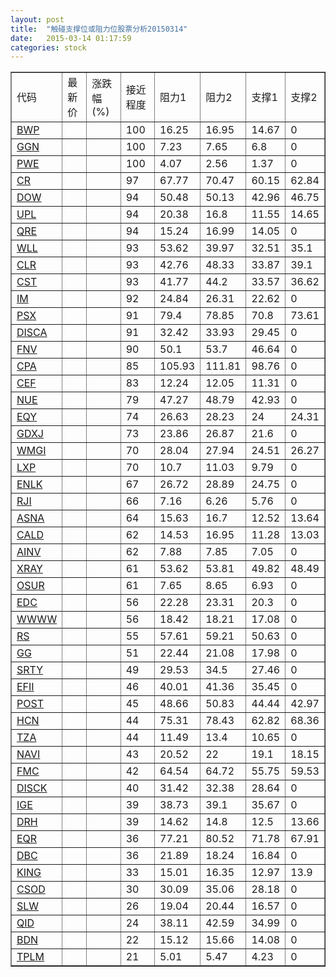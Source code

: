 ```yaml
---
layout: post
title:  "触碰支撑位或阻力位股票分析20150314"
date:   2015-03-14 01:17:59
categories: stock
---
```

<script type="text/javascript">
var stockList = []
stockList.push('gb_bwp');
stockList.push('gb_ggn');
stockList.push('gb_pwe');
stockList.push('gb_cr');
stockList.push('gb_dow');
stockList.push('gb_upl');
stockList.push('gb_qre');
stockList.push('gb_wll');
stockList.push('gb_clr');
stockList.push('gb_cst');
stockList.push('gb_im');
stockList.push('gb_psx');
stockList.push('gb_disca');
stockList.push('gb_fnv');
stockList.push('gb_cpa');
stockList.push('gb_cef');
stockList.push('gb_nue');
stockList.push('gb_eqy');
stockList.push('gb_gdxj');
stockList.push('gb_wmgi');
stockList.push('gb_lxp');
stockList.push('gb_enlk');
stockList.push('gb_rji');
stockList.push('gb_asna');
stockList.push('gb_cald');
stockList.push('gb_ainv');
stockList.push('gb_xray');
stockList.push('gb_osur');
stockList.push('gb_edc');
stockList.push('gb_wwww');
stockList.push('gb_rs');
stockList.push('gb_gg');
stockList.push('gb_srty');
stockList.push('gb_efii');
stockList.push('gb_post');
stockList.push('gb_hcn');
stockList.push('gb_tza');
stockList.push('gb_navi');
stockList.push('gb_fmc');
stockList.push('gb_disck');
stockList.push('gb_ige');
stockList.push('gb_drh');
stockList.push('gb_eqr');
stockList.push('gb_dbc');
stockList.push('gb_king');
stockList.push('gb_csod');
stockList.push('gb_slw');
stockList.push('gb_qid');
stockList.push('gb_bdn');
stockList.push('gb_tplm');
</script>
<table border="1">
 <tr>
 <td>代码</td>
 <td>最新价</td>
 <td>涨跌幅(%)</td>
 <td>接近程度</td>
 <td>阻力1</td>
 <td>阻力2</td>
 <td>支撑1</td>
 <td>支撑2</td>
</tr>
  <tr id="bwp" class="red">
  <td><a href="http://stock.finance.sina.com.cn/usstock/quotes/BWP.html" target="_blank">BWP</a></td><td></td><td></td><td>100</td><td>16.25</td><td>16.95</td><td>14.67</td><td>0</td></tr>
  <tr id="ggn" class="green">
  <td><a href="http://stock.finance.sina.com.cn/usstock/quotes/GGN.html" target="_blank">GGN</a></td><td></td><td></td><td>100</td><td>7.23</td><td>7.65</td><td>6.8</td><td>0</td></tr>
  <tr id="pwe" class="green">
  <td><a href="http://stock.finance.sina.com.cn/usstock/quotes/PWE.html" target="_blank">PWE</a></td><td></td><td></td><td>100</td><td>4.07</td><td>2.56</td><td>1.37</td><td>0</td></tr>
  <tr id="cr" class="green">
  <td><a href="http://stock.finance.sina.com.cn/usstock/quotes/CR.html" target="_blank">CR</a></td><td></td><td></td><td>97</td><td>67.77</td><td>70.47</td><td>60.15</td><td>62.84</td></tr>
  <tr id="dow" class="green">
  <td><a href="http://stock.finance.sina.com.cn/usstock/quotes/DOW.html" target="_blank">DOW</a></td><td></td><td></td><td>94</td><td>50.48</td><td>50.13</td><td>42.96</td><td>46.75</td></tr>
  <tr id="upl" class="green">
  <td><a href="http://stock.finance.sina.com.cn/usstock/quotes/UPL.html" target="_blank">UPL</a></td><td></td><td></td><td>94</td><td>20.38</td><td>16.8</td><td>11.55</td><td>14.65</td></tr>
  <tr id="qre" class="red">
  <td><a href="http://stock.finance.sina.com.cn/usstock/quotes/QRE.html" target="_blank">QRE</a></td><td></td><td></td><td>94</td><td>15.24</td><td>16.99</td><td>14.05</td><td>0</td></tr>
  <tr id="wll" class="green">
  <td><a href="http://stock.finance.sina.com.cn/usstock/quotes/WLL.html" target="_blank">WLL</a></td><td></td><td></td><td>93</td><td>53.62</td><td>39.97</td><td>32.51</td><td>35.1</td></tr>
  <tr id="clr" class="red">
  <td><a href="http://stock.finance.sina.com.cn/usstock/quotes/CLR.html" target="_blank">CLR</a></td><td></td><td></td><td>93</td><td>42.76</td><td>48.33</td><td>33.87</td><td>39.1</td></tr>
  <tr id="cst" class="red">
  <td><a href="http://stock.finance.sina.com.cn/usstock/quotes/CST.html" target="_blank">CST</a></td><td></td><td></td><td>93</td><td>41.77</td><td>44.2</td><td>33.57</td><td>36.62</td></tr>
  <tr id="im" class="green">
  <td><a href="http://stock.finance.sina.com.cn/usstock/quotes/IM.html" target="_blank">IM</a></td><td></td><td></td><td>92</td><td>24.84</td><td>26.31</td><td>22.62</td><td>0</td></tr>
  <tr id="psx" class="green">
  <td><a href="http://stock.finance.sina.com.cn/usstock/quotes/PSX.html" target="_blank">PSX</a></td><td></td><td></td><td>91</td><td>79.4</td><td>78.85</td><td>70.8</td><td>73.61</td></tr>
  <tr id="disca" class="red">
  <td><a href="http://stock.finance.sina.com.cn/usstock/quotes/DISCA.html" target="_blank">DISCA</a></td><td></td><td></td><td>91</td><td>32.42</td><td>33.93</td><td>29.45</td><td>0</td></tr>
  <tr id="fnv" class="green">
  <td><a href="http://stock.finance.sina.com.cn/usstock/quotes/FNV.html" target="_blank">FNV</a></td><td></td><td></td><td>90</td><td>50.1</td><td>53.7</td><td>46.64</td><td>0</td></tr>
  <tr id="cpa" class="red">
  <td><a href="http://stock.finance.sina.com.cn/usstock/quotes/CPA.html" target="_blank">CPA</a></td><td></td><td></td><td>85</td><td>105.93</td><td>111.81</td><td>98.76</td><td>0</td></tr>
  <tr id="cef" class="green">
  <td><a href="http://stock.finance.sina.com.cn/usstock/quotes/CEF.html" target="_blank">CEF</a></td><td></td><td></td><td>83</td><td>12.24</td><td>12.05</td><td>11.31</td><td>0</td></tr>
  <tr id="nue" class="red">
  <td><a href="http://stock.finance.sina.com.cn/usstock/quotes/NUE.html" target="_blank">NUE</a></td><td></td><td></td><td>79</td><td>47.27</td><td>48.79</td><td>42.93</td><td>0</td></tr>
  <tr id="eqy" class="red">
  <td><a href="http://stock.finance.sina.com.cn/usstock/quotes/EQY.html" target="_blank">EQY</a></td><td></td><td></td><td>74</td><td>26.63</td><td>28.23</td><td>24</td><td>24.31</td></tr>
  <tr id="gdxj" class="green">
  <td><a href="http://stock.finance.sina.com.cn/usstock/quotes/GDXJ.html" target="_blank">GDXJ</a></td><td></td><td></td><td>73</td><td>23.86</td><td>26.87</td><td>21.6</td><td>0</td></tr>
  <tr id="wmgi" class="green">
  <td><a href="http://stock.finance.sina.com.cn/usstock/quotes/WMGI.html" target="_blank">WMGI</a></td><td></td><td></td><td>70</td><td>28.04</td><td>27.94</td><td>24.51</td><td>26.27</td></tr>
  <tr id="lxp" class="green">
  <td><a href="http://stock.finance.sina.com.cn/usstock/quotes/LXP.html" target="_blank">LXP</a></td><td></td><td></td><td>70</td><td>10.7</td><td>11.03</td><td>9.79</td><td>0</td></tr>
  <tr id="enlk" class="red">
  <td><a href="http://stock.finance.sina.com.cn/usstock/quotes/ENLK.html" target="_blank">ENLK</a></td><td></td><td></td><td>67</td><td>26.72</td><td>28.89</td><td>24.75</td><td>0</td></tr>
  <tr id="rji" class="green">
  <td><a href="http://stock.finance.sina.com.cn/usstock/quotes/RJI.html" target="_blank">RJI</a></td><td></td><td></td><td>66</td><td>7.16</td><td>6.26</td><td>5.76</td><td>0</td></tr>
  <tr id="asna" class="green">
  <td><a href="http://stock.finance.sina.com.cn/usstock/quotes/ASNA.html" target="_blank">ASNA</a></td><td></td><td></td><td>64</td><td>15.63</td><td>16.7</td><td>12.52</td><td>13.64</td></tr>
  <tr id="cald" class="green">
  <td><a href="http://stock.finance.sina.com.cn/usstock/quotes/CALD.html" target="_blank">CALD</a></td><td></td><td></td><td>62</td><td>14.53</td><td>16.95</td><td>11.28</td><td>13.03</td></tr>
  <tr id="ainv" class="red">
  <td><a href="http://stock.finance.sina.com.cn/usstock/quotes/AINV.html" target="_blank">AINV</a></td><td></td><td></td><td>62</td><td>7.88</td><td>7.85</td><td>7.05</td><td>0</td></tr>
  <tr id="xray" class="green">
  <td><a href="http://stock.finance.sina.com.cn/usstock/quotes/XRAY.html" target="_blank">XRAY</a></td><td></td><td></td><td>61</td><td>53.62</td><td>53.81</td><td>49.82</td><td>48.49</td></tr>
  <tr id="osur" class="red">
  <td><a href="http://stock.finance.sina.com.cn/usstock/quotes/OSUR.html" target="_blank">OSUR</a></td><td></td><td></td><td>61</td><td>7.65</td><td>8.65</td><td>6.93</td><td>0</td></tr>
  <tr id="edc" class="green">
  <td><a href="http://stock.finance.sina.com.cn/usstock/quotes/EDC.html" target="_blank">EDC</a></td><td></td><td></td><td>56</td><td>22.28</td><td>23.31</td><td>20.3</td><td>0</td></tr>
  <tr id="wwww" class="red">
  <td><a href="http://stock.finance.sina.com.cn/usstock/quotes/WWWW.html" target="_blank">WWWW</a></td><td></td><td></td><td>56</td><td>18.42</td><td>18.21</td><td>17.08</td><td>0</td></tr>
  <tr id="rs" class="red">
  <td><a href="http://stock.finance.sina.com.cn/usstock/quotes/RS.html" target="_blank">RS</a></td><td></td><td></td><td>55</td><td>57.61</td><td>59.21</td><td>50.63</td><td>0</td></tr>
  <tr id="gg" class="green">
  <td><a href="http://stock.finance.sina.com.cn/usstock/quotes/GG.html" target="_blank">GG</a></td><td></td><td></td><td>51</td><td>22.44</td><td>21.08</td><td>17.98</td><td>0</td></tr>
  <tr id="srty" class="green">
  <td><a href="http://stock.finance.sina.com.cn/usstock/quotes/SRTY.html" target="_blank">SRTY</a></td><td></td><td></td><td>49</td><td>29.53</td><td>34.5</td><td>27.46</td><td>0</td></tr>
  <tr id="efii" class="green">
  <td><a href="http://stock.finance.sina.com.cn/usstock/quotes/EFII.html" target="_blank">EFII</a></td><td></td><td></td><td>46</td><td>40.01</td><td>41.36</td><td>35.45</td><td>0</td></tr>
  <tr id="post" class="red">
  <td><a href="http://stock.finance.sina.com.cn/usstock/quotes/POST.html" target="_blank">POST</a></td><td></td><td></td><td>45</td><td>48.66</td><td>50.83</td><td>44.44</td><td>42.97</td></tr>
  <tr id="hcn" class="red">
  <td><a href="http://stock.finance.sina.com.cn/usstock/quotes/HCN.html" target="_blank">HCN</a></td><td></td><td></td><td>44</td><td>75.31</td><td>78.43</td><td>62.82</td><td>68.36</td></tr>
  <tr id="tza" class="green">
  <td><a href="http://stock.finance.sina.com.cn/usstock/quotes/TZA.html" target="_blank">TZA</a></td><td></td><td></td><td>44</td><td>11.49</td><td>13.4</td><td>10.65</td><td>0</td></tr>
  <tr id="navi" class="green">
  <td><a href="http://stock.finance.sina.com.cn/usstock/quotes/NAVI.html" target="_blank">NAVI</a></td><td></td><td></td><td>43</td><td>20.52</td><td>22</td><td>19.1</td><td>18.15</td></tr>
  <tr id="fmc" class="green">
  <td><a href="http://stock.finance.sina.com.cn/usstock/quotes/FMC.html" target="_blank">FMC</a></td><td></td><td></td><td>42</td><td>64.54</td><td>64.72</td><td>55.75</td><td>59.53</td></tr>
  <tr id="disck" class="red">
  <td><a href="http://stock.finance.sina.com.cn/usstock/quotes/DISCK.html" target="_blank">DISCK</a></td><td></td><td></td><td>40</td><td>31.42</td><td>32.38</td><td>28.64</td><td>0</td></tr>
  <tr id="ige" class="green">
  <td><a href="http://stock.finance.sina.com.cn/usstock/quotes/IGE.html" target="_blank">IGE</a></td><td></td><td></td><td>39</td><td>38.73</td><td>39.1</td><td>35.67</td><td>0</td></tr>
  <tr id="drh" class="red">
  <td><a href="http://stock.finance.sina.com.cn/usstock/quotes/DRH.html" target="_blank">DRH</a></td><td></td><td></td><td>39</td><td>14.62</td><td>14.8</td><td>12.5</td><td>13.66</td></tr>
  <tr id="eqr" class="red">
  <td><a href="http://stock.finance.sina.com.cn/usstock/quotes/EQR.html" target="_blank">EQR</a></td><td></td><td></td><td>36</td><td>77.21</td><td>80.52</td><td>71.78</td><td>67.91</td></tr>
  <tr id="dbc" class="green">
  <td><a href="http://stock.finance.sina.com.cn/usstock/quotes/DBC.html" target="_blank">DBC</a></td><td></td><td></td><td>36</td><td>21.89</td><td>18.24</td><td>16.84</td><td>0</td></tr>
  <tr id="king" class="red">
  <td><a href="http://stock.finance.sina.com.cn/usstock/quotes/KING.html" target="_blank">KING</a></td><td></td><td></td><td>33</td><td>15.01</td><td>16.35</td><td>12.97</td><td>13.9</td></tr>
  <tr id="csod" class="red">
  <td><a href="http://stock.finance.sina.com.cn/usstock/quotes/CSOD.html" target="_blank">CSOD</a></td><td></td><td></td><td>30</td><td>30.09</td><td>35.06</td><td>28.18</td><td>0</td></tr>
  <tr id="slw" class="red">
  <td><a href="http://stock.finance.sina.com.cn/usstock/quotes/SLW.html" target="_blank">SLW</a></td><td></td><td></td><td>26</td><td>19.04</td><td>20.44</td><td>16.57</td><td>0</td></tr>
  <tr id="qid" class="red">
  <td><a href="http://stock.finance.sina.com.cn/usstock/quotes/QID.html" target="_blank">QID</a></td><td></td><td></td><td>24</td><td>38.11</td><td>42.59</td><td>34.99</td><td>0</td></tr>
  <tr id="bdn" class="green">
  <td><a href="http://stock.finance.sina.com.cn/usstock/quotes/BDN.html" target="_blank">BDN</a></td><td></td><td></td><td>22</td><td>15.12</td><td>15.66</td><td>14.08</td><td>0</td></tr>
  <tr id="tplm" class="green">
  <td><a href="http://stock.finance.sina.com.cn/usstock/quotes/TPLM.html" target="_blank">TPLM</a></td><td></td><td></td><td>21</td><td>5.01</td><td>5.47</td><td>4.23</td><td>0</td></tr>
</table>

